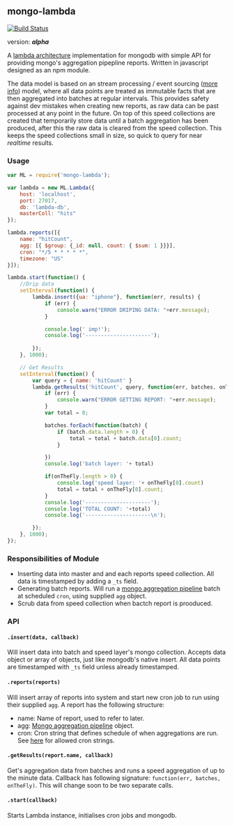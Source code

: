mongo-lambda
-------------

[![Build Status](https://travis-ci.org/smaxwellstewart/mongo-lambda.svg?branch=master)](https://travis-ci.org/smaxwellstewart/mongo-lambda)

version: ***alpha***

A [lambda architecture](http://www.manning.com/marz/) implementation for mongodb with simple API for providing mongo's aggregation pipepline reports. Written in javascript designed as an npm module.

The data model is based on an stream processing / event sourcing ([more info](http://blog.confluent.io/2015/01/29/making-sense-of-stream-processing/)) model, where all data points are treated as immutable facts that are then aggregated into batches at regular intervals. This provides safety against dev mistakes when creating new reports, as raw data can be past processed at any point in the future. On top of this speed collections are created that temporarily store data until a batch aggregation has been produced, after this the raw data is cleared from the speed collection. This keeps the speed collections small in size, so quick to query for near *realtime* results.

### Usage

```js
var ML = require('mongo-lambda');

var lambda = new ML.Lambda({
    host: 'localhost',
    port: 27017,
    db: 'lambda-db',
    masterColl: "hits"
});

lambda.reports([{
    name: "hitCount",
    agg: [{ $group: {_id: null, count: { $sum: 1 }}}],
    cron: "*/5 * * * * *",
    timezone: "US"
}]);

lambda.start(function() {
    //Drip data
    setInterval(function() {
        lambda.insert({ua: "iphone"}, function(err, results) {
            if (err) {
                console.warn("ERROR DRIPING DATA: "+err.message);
            }

            console.log(' imp!');
            console.log('---------------------');
            
        });
    }, 1000);

    // Get Results
    setInterval(function() {
        var query = { name: 'hitCount' }
        lambda.getResults('hitCount', query, function(err, batches, onTheFly) {
            if (err) {
                console.warn("ERROR GETTING REPORT: "+err.message);
            }
            var total = 0;

            batches.forEach(function(batch) {
                if (batch.data.length > 0) {
                    total = total + batch.data[0].count;
                }

            })
            console.log('batch layer: '+ total)

            if(onTheFly.length > 0) {
                console.log('speed layer: '+ onTheFly[0].count)
                total = total + onTheFly[0].count;
            }
            console.log('---------------------');
            console.log('TOTAL COUNT: '+total)
            console.log('---------------------\n');

        });
    }, 1000);
});
```

### Responsibilities of Module

 - Inserting data into master and and each reports speed collection. All data is timestamped by adding a  `_ts` field.
 - Generating batch reports. Will run a [mongo aggregation pipeline](http://docs.mongodb.org/manual/core/aggregation-pipeline/) batch at scheduled `cron`, using supplied `agg` object.
 - Scrub data from speed collection when bactch report is prooduced.

### API

#### `.insert(data, callback)`

Will insert data into batch and speed layer's mongo collection. Accepts data object or array of objects, just like mongodb's native insert. All data points are timestamped with `_ts` field unless already timestamped.

#### `.reports(reports)`

Will insert array of reports into system and start new cron job to run using their supplied `agg`. A report has the following structure:

- name: Name of report, used to refer to later.
- agg: [Mongo aggregation pipeline](http://docs.mongodb.org/manual/core/aggregation-pipeline/) object.
- cron: Cron string that defines schedule of when aggregations are run. See [here](https://www.npmjs.com/package/cron) for allowed cron strings.

#### `.getResults(report.name, callback)`

Get's aggregation data from batches and runs a speed aggregation of up to the minute data. Callback has following signature: `function(err, batches, onTheFly)`. This will change soon to be two separate calls.

#### `.start(callback)`

Starts Lambda instance, initialises cron jobs and mongodb.



